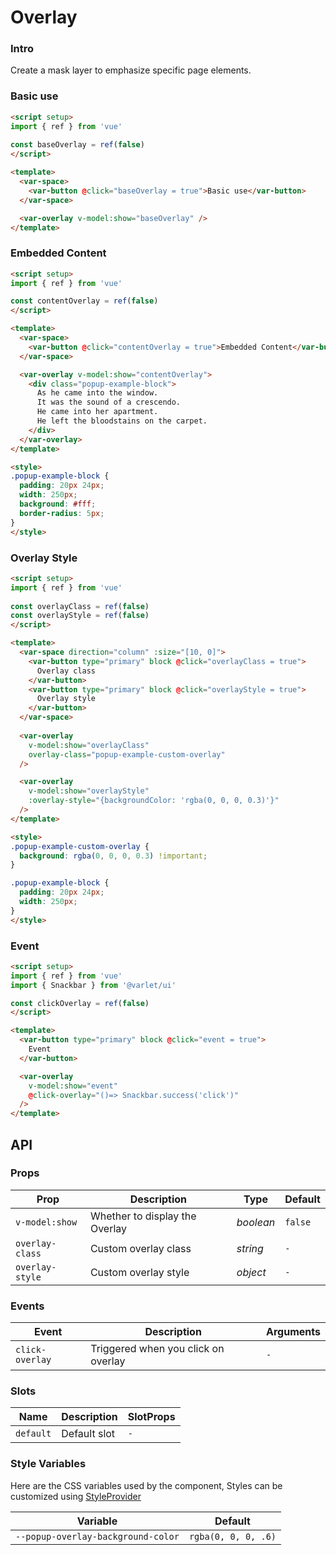# Overlay

### Intro

Create a mask layer to emphasize specific page elements.


### Basic use

```html
<script setup>
import { ref } from 'vue'
  
const baseOverlay = ref(false)
</script>

<template>
  <var-space>
    <var-button @click="baseOverlay = true">Basic use</var-button>
  </var-space>

  <var-overlay v-model:show="baseOverlay" />
</template>

```

### Embedded Content

```html
<script setup>
import { ref } from 'vue'

const contentOverlay = ref(false)
</script>

<template>
  <var-space>
    <var-button @click="contentOverlay = true">Embedded Content</var-button>
  </var-space>

  <var-overlay v-model:show="contentOverlay">
    <div class="popup-example-block">
      As he came into the window.
      It was the sound of a crescendo.
      He came into her apartment.
      He left the bloodstains on the carpet.
    </div>
  </var-overlay>
</template>

<style>
.popup-example-block {
  padding: 20px 24px;
  width: 250px;
  background: #fff;
  border-radius: 5px;
}
</style>
```

### Overlay Style

```html
<script setup>
import { ref } from 'vue'
  
const overlayClass = ref(false)
const overlayStyle = ref(false)
</script>

<template>
  <var-space direction="column" :size="[10, 0]">
    <var-button type="primary" block @click="overlayClass = true">
      Overlay class
    </var-button>
    <var-button type="primary" block @click="overlayStyle = true">
      Overlay style
    </var-button>
  </var-space>
  
  <var-overlay 
    v-model:show="overlayClass"
    overlay-class="popup-example-custom-overlay"
  />

  <var-overlay
    v-model:show="overlayStyle"
    :overlay-style="{backgroundColor: 'rgba(0, 0, 0, 0.3)'}"
  />
</template>

<style>
.popup-example-custom-overlay {
  background: rgba(0, 0, 0, 0.3) !important;
}

.popup-example-block {
  padding: 20px 24px;
  width: 250px;
}
</style>
```

### Event
```html
<script setup>
import { ref } from 'vue'
import { Snackbar } from '@varlet/ui'

const clickOverlay = ref(false)
</script>

<template>
  <var-button type="primary" block @click="event = true">
    Event
  </var-button>

  <var-overlay
    v-model:show="event"
    @click-overlay="()=> Snackbar.success('click')"
  />
</template>

```

## API

### Props

| Prop            | Description                    | 	Type     | Default |
|-----------------|--------------------------------|-----------|---------|
| `v-model:show`  | Whether to display the Overlay | _boolean_ | `false` |
| `overlay-class` | Custom overlay class           | _string_  | `-`     |
| `overlay-style` | Custom overlay style           | _object_  | `-`     |

### Events

| Event           | Description                         | Arguments |
|-----------------|-------------------------------------|-----------|
| `click-overlay` | Triggered when you click on overlay | `-`       |

### Slots

| Name      | Description  | SlotProps |
|-----------|--------------|-----------|
| `default` | Default slot | `-`       |

### Style Variables
Here are the CSS variables used by the component, Styles can be customized using [StyleProvider](#/en-US/style-provider)

| Variable                           | Default             |
|------------------------------------|---------------------|
| `--popup-overlay-background-color` | `rgba(0, 0, 0, .6)` |
